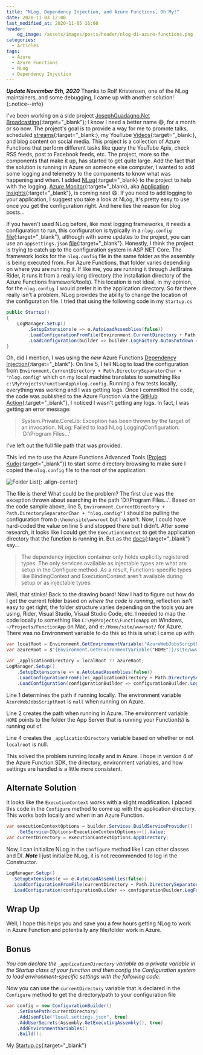```yaml
---
title: "NLog, Dependency Injection, and Azure Functions, Oh My!"
date: 2020-11-03 12:00
last_modified_at: 2020-11-05 16:00
header:
    og_image: /assets/images/posts/header/nlog-di-azure-functions.png
categories:
  - Articles
tags:
  - Azure
  - Azure Functions
  - NLog
  - Dependency Injection
---
```

***Update November 5th, 2020*** Thanks to Rolf Kristensen, one of the NLog maintainers, and some debugging, I came up with another solution!
{:.notice--info}

I've been working on a side project [JosephGuadagno.Net Broadcasting](https://github.com/jguadagno/jjgnet-broadcast){:target="_blank"}; I know I need a better name :smile:, for a month or so now. The project's goal is to provide a way for me to promote talks, scheduled [streams](https://jjg.me/stream){:target="_blank:}, my YouTube [Videos](https://jjg.me/youtube){:target="_blank:}, and blog content on social media.  This project is a collection of Azure Functions that perform different tasks like query the YouTube Apis, check RSS feeds, post to Facebook feeds, etc.  The project, more so the components that make it up, has started to get quite large. Add the fact that the solution is running in Azure on someone else computer, I wanted to add some logging and telemetry to the components to know what was happening and when. I added [NLog](https://nlog-project.org/){:target="_blank} to the project to help with the logging. [Azure Monitor](https://azure.microsoft.com/en-us/services/monitor/?WT.mc_id=AZ-MVP-4024623#product-overview){:target="_blank}, aka [Application Insights](https://docs.microsoft.com/en-us/azure/azure-monitor/app/app-insights-overview?WT.mc_id=AZ-MVP-4024623){:target="_blank"}, is coming next :smile:. If you need to add logging to your application, I suggest you take a look at NLog, it's pretty easy to use once you get the configuration right.  And here lies the reason for blog posts...

If you haven't used NLog before, like most logging frameworks, it needs a configuration to run, this configuration is typically in a `nlog.config` [file](https://github.com/NLog/NLog/wiki/Tutorial#configure-nlog-targets-for-output){:target="_blank"}, although with some updates to the project, you can use an `appsettings.json` [file](https://github.com/NLog/NLog.Extensions.Logging/wiki/NLog-configuration-with-appsettings.json){:target="_blank"}.  Honestly, I think the project is trying to catch up to the configuration system in ASP.NET Core. The framework looks for the `nlog.config` file in the same folder as the assembly is being executed from.  For Azure Functions, that folder varies depending on where you are running it.  If like me, you are running it through JetBrains Rider, it runs it from a really long directory (the installation directory of the Azure Functions framework/tools). This location is not ideal, in my opinion, for the `nlog.config`.  I would prefer it in the application directory.  So far there really isn't a problem, NLog provides the ability to change the location of the configuration file.  I tried that using the following code in my `Startup.cs`

```cs
public Startup()
{
    LogManager.Setup()
        .SetupExtensions(e => e.AutoLoadAssemblies(false))
        .LoadConfigurationFromFile(Environment.CurrentDirectory + Path.DirectorySeparatorChar + "nlog.config", optional: false)
        .LoadConfiguration(builder => builder.LogFactory.AutoShutdown = false);
}
```

Oh, did I mention, I was using the *new* Azure Functions [Dependency Injection](https://docs.microsoft.com/en-us/azure/azure-functions/functions-dotnet-dependency-injection?WT.mc_id=AZ-MVP-4024623){:target="_blank"}. On line 5, I tell NLog to load the configuration from `Environment.CurrentDirectory + Path.DirectorySeparatorChar + "nlog.config"` which on my local machine translates to something like `c:\MyProjects\FunctionApp\nlog.config`.  Running a few tests locally, everything was working and I was getting logs. Once I committed the code, the code was published to the Azure Function via the [GitHub Action](https://github.com/jguadagno/jjgnet-broadcast/blob/main/.github/workflows/publish-to-azure-function.yml){:target="_blank"}, I noticed I wasn't getting any logs.  In fact, I was getting an error message:

> System.Private.CoreLib: Exception has been thrown by the target of an invocation. NLog: Failed to load NLog LoggingConfiguration. 'D:\Program Files\...'

I've left out the full file path that was provided.

This led me to use the Azure Functions Advanced Tools ([Project Kudo](https://github.com/projectkudu/kudu){:target="_blank"}) to start some directory browsing to make sure I copied the `nlog.config` file to the root of the application.

![Folder List](/assets/images/posts/nlog-di-az-functions-folder-lists.png){: .align-center}

The file is there! What could be the problem? The first clue was the exception thrown about searching in the path 'D:\Program Files...\'. Based on the code sample above, line 5, `Environment.CurrentDirectory + Path.DirectorySeparatorChar + "nlog.config"` I should be pulling the configuration from `D:\home\site\wwwroot` but I wasn't.  Now, I could have hard-coded the value on line 5 and stopped there but I didn't.  After some research, it looks like I could get the `ExecutionContext` to get the application directory that the function is running in. But as the [docs](https://docs.microsoft.com/en-us/azure/azure-functions/functions-dotnet-dependency-injection?WT.mc_id=AZ-MVP-4024623#caveats){:target="_blank"} say...

> The dependency injection container only holds explicitly registered types. The only services available as injectable types are what are setup in the Configure method. As a result, Functions-specific types like BindingContext and ExecutionContext aren't available during setup or as injectable types.

Well, that stinks! Back to the drawing board! Now I had to figure out how do I get the current folder based on *where the code is running*, reflection isn't easy to get right, the folder structure varies depending on the tools you are using, Rider, Visual Studio, Visual Studio Code, etc. I needed to map the code locally to something like `C:\MyProjects\FunctionApp` on Windows, `~/Projects/FunctionApp` on Mac, and `d:/Home/site/wwwroot/` for Azure.  There was no Environment variable to do this so this is what I came up with

```cs
var localRoot = Environment.GetEnvironmentVariable("AzureWebJobsScriptRoot");
var azureRoot = $"{Environment.GetEnvironmentVariable("HOME")}/site/wwwroot";

var _applicationDirectory = localRoot ?? azureRoot;
LogManager.Setup()
    .SetupExtensions(e => e.AutoLoadAssemblies(false))
    .LoadConfigurationFromFile(_applicationDirectory + Path.DirectorySeparatorChar + "nlog.config", optional: false)
    .LoadConfiguration(configurationBuilder => configurationBuilder.LogFactory.AutoShutdown = false);
```

Line 1 determines the path if running locally. The environment variable `AzureWebJobsScriptRoot` is `null` when running on Azure.

Line 2 creates the path when running in Azure.  The environment variable `HOME` points to the folder the App Server that is running your Function(s) is running out of.

Line 4 creates the `_applicationDirectory` variable based on whether or not `localroot` is null.

This solved the problem running locally and in Azure.  I hope in version 4 of the Azure Function SDK, the directory, environment variables, and how settings are handled is a little more consistent.

## Alternate Solution

It looks like the `ExecutionContext` works with a slight modification. I placed this code in the `Configure` method to come up with the application directory.  This works both locally and when in an Azure Function.

```cs
var executionContextOptions = builder.Services.BuildServiceProvider()
    .GetService<IOptions<ExecutionContextOptions>>().Value;
var currentDirectory = executionContextOptions.AppDirectory;
```

Now, I can initialize NLog in the `Configure` method like I can other classes and DI.  ***Note*** I just initialize NLog, it is not recommended to log in the Constructor.

```cs
LogManager.Setup()
  .SetupExtensions(e => e.AutoLoadAssemblies(false))
  .LoadConfigurationFromFile(currentDirectory + Path.DirectorySeparatorChar + "nlog.config", optional: false)
  .LoadConfiguration(configurationBuilder => configurationBuilder.LogFactory.AutoShutdown = false);
```

## Wrap Up

Well, I hope this helps you and save you a few hours getting NLog to work in Azure Function and potentially any file/folder work in Azure.

## Bonus

_You can declare the `_applicationDirectory` variable as a private variable in the Startup class of your function and then config the Configuration system to load environment-specific settings with the following code._

Now you can use the `currentDirectory` variable that is declared in the `Configure` method to get the directory/path to your configuration file

```cs
var config = new ConfigurationBuilder()
    .SetBasePath(currentDirectory)
    .AddJsonFile("local.settings.json", true)
    .AddUserSecrets(Assembly.GetExecutingAssembly(), true)
    .AddEnvironmentVariables()
    .Build();
```

My [Startup.cs](https://github.com/jguadagno/jjgnet-broadcast/blob/main/src/JosephGuadagno.Broadcasting.Functions/Startup.cs){:target="_blank"}
